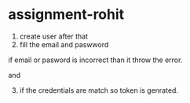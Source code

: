 # assignment-rohit


1. create user after that 
2. fill the email and paswword 

if email or pasword is  incorrect than it throw the error.

and 

3. if the credentials are match so token is genrated.